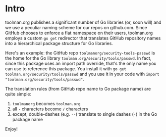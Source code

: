 # Intro

toolman.org publishes a significant number of Go libraries (or, soon will) and we use a peculiar naming scheme for our repos on github.com.  Since GitHub chooses to enforce a flat namespace on their users, toolman.org employs a custom `go get` redirector that translates GitHub repository names into a hierarchical package structure for Go libraries.

Here's an example: the GitHub repo `toolmanorg/security-tools-passwd` is the home for the Go library `toolman.org/security/tools/passwd`.  In fact, since this package uses an import path override, that's the only name you can use to reference this package. You install it with `go get toolman.org/security/tools/passwd` and you use it in your code with `import "toolman.org/security/tools/passwd"`.

The translation rules (from GitHub repo name to Go package name) are quite simple:

1. `toolmanorg` becomes `toolman.org`
1. all `-` characters become `/` characters
1. except, double-dashes (e.g. `--`) translate to single dashes (`-`) in the Go package name

Enjoy!
